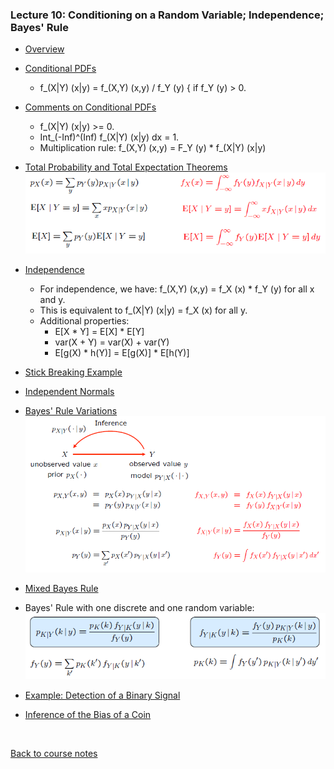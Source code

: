 ### Lecture 10: Conditioning on a Random Variable; Independence; Bayes' Rule

* [Overview](https://www.youtube.com/watch?v=-tmWnURDHAs)

* [Conditional PDFs](https://www.youtube.com/watch?v=1Iy_U7vhHZk)
  * f_(X|Y) (x|y) = f_(X,Y) (x,y) / f_Y (y)  { if f_Y (y) > 0.

* [Comments on Conditional PDFs](https://www.youtube.com/watch?v=CK4KNSYbTmA)
  * f_(X|Y) (x|y) >= 0.
  * Int_(-Inf)^(Inf) f_(X|Y) (x|y) dx = 1.
  * Multiplication rule: f_(X,Y) (x,y) = F_Y (y) * f_(X|Y) (x|y)

* [Total Probability and Total Expectation Theorems](https://www.youtube.com/watch?v=gSh395Ista4)  
  ![Equations for total probability and expectation theorems](../Images/10/total_prob_and_expectation_thm.png)

* [Independence](https://www.youtube.com/watch?v=UEQR1HQsGsY)
  * For independence, we have: f_(X,Y) (x,y) = f_X (x) * f_Y (y) for all x and y.
  * This is equivalent to f_(X|Y) (x|y) = f_X (x) for all y.
  * Additional properties:
    * E[X * Y] = E[X] * E[Y]
    * var(X + Y) = var(X) + var(Y)
    * E[g(X) * h(Y)] = E[g(X)] * E[h(Y)]

* [Stick Breaking Example](https://www.youtube.com/watch?v=3IJfrT6qVLA)

* [Independent Normals](https://www.youtube.com/watch?v=zLx8721gYek)

* [Bayes' Rule Variations](https://www.youtube.com/watch?v=ZHnvjcn6D-0)  
 ![Bayes' Rule equations](../Images/10/Bayes_Rule.png) 

* [Mixed Bayes Rule](https://www.youtube.com/watch?v=SMKiXsEY2ZY)
 * Bayes' Rule with one discrete and one random variable:  
 ![Mixed Bayes' Rule](../Images/10/mixed_Bayes_Rule.png) 

* [Example: Detection of a Binary Signal](https://www.youtube.com/watch?v=AiXmkA0Cj1I)

* [Inference of the Bias of a Coin](https://www.youtube.com/watch?v=KeNyYl3xzvs)

<br>

[Back to course notes](../Course_Notes.md)
